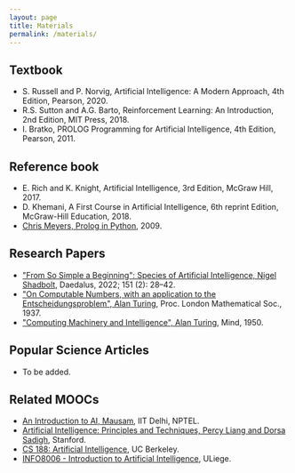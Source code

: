 ```yaml
---
layout: page
title: Materials
permalink: /materials/
---
```


<!--- {% include image.html url="/_images/cover2.jpg" width=175 align="right" %} -->

## Textbook
- S. Russell and P. Norvig, Artificial Intelligence: A Modern Approach, 4th Edition, Pearson, 2020.
- R.S. Sutton and A.G. Barto, Reinforcement Learning: An Introduction, 2nd Edition, MIT Press, 2018.
- I. Bratko, PROLOG Programming for Artificial Intelligence, 4th Edition, Pearson, 2011.

## Reference book
- E. Rich and K. Knight, Artificial Intelligence, 3rd Edition, McGraw Hill, 2017.
- D. Khemani, A First Course in Artificial Intelligence, 6th reprint Edition, McGraw-Hill Education, 2018.
- [Chris Meyers, Prolog in Python](https://www.openbookproject.net/py4fun/prolog/intro.html), 2009.


## Research Papers
- ["From So Simple a Beginning": Species of Artificial Intelligence, Nigel Shadbolt](https://direct.mit.edu/daed/article/151/2/28/110616/From-So-Simple-a-Beginning-Species-of-Artificial), Daedalus, 2022; 151 (2): 28–42.
- ["On Computable Numbers, with an application to the Entscheidungsproblem", Alan Turing](https://www.cs.virginia.edu/~robins/Turing_Paper_1936.pdf), Proc. London Mathematical Soc., 1937.
- ["Computing Machinery and Intelligence", Alan Turing](https://phil415.pbworks.com/f/TuringComputing.pdf), Mind, 1950.

## Popular Science Articles
- To be added.

## Related MOOCs
- [An Introduction to AI, Mausam](https://www.youtube.com/playlist?list=PLp6ek2hDcoNB_YJCruBFjhF79f5ZHyBuz), IIT Delhi, NPTEL.
- [Artificial Intelligence: Principles and Techniques, Percy Liang and Dorsa Sadigh](https://www.youtube.com/watch?v=ZiwogMtbjr4), Stanford.
- [CS 188: Artificial Intelligence](https://inst.eecs.berkeley.edu/~cs188/fa22/), UC Berkeley.
- [INFO8006 - Introduction to Artificial Intelligence](https://github.com/glouppe/info8006-introduction-to-ai), ULiege.
